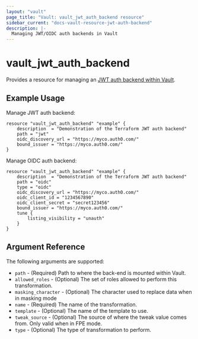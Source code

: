 ```yaml
---
layout: "vault"
page_title: "Vault: vault_jwt_auth_backend resource"
sidebar_current: "docs-vault-resource-jwt-auth-backend"
description: |-
  Managing JWT/OIDC auth backends in Vault
---
```


# vault\_jwt\_auth\_backend

Provides a resource for managing an
[JWT auth backend within Vault](https://www.vaultproject.io/docs/auth/jwt.html).

## Example Usage

Manage JWT auth backend:

```hcl
resource "vault_jwt_auth_backend" "example" {
    description  = "Demonstration of the Terraform JWT auth backend"
    path = "jwt"
    oidc_discovery_url = "https://myco.auth0.com/"
    bound_issuer = "https://myco.auth0.com/"
}
```

Manage OIDC auth backend:

```hcl
resource "vault_jwt_auth_backend" "example" {
    description  = "Demonstration of the Terraform JWT auth backend"
    path = "oidc"
    type = "oidc"
    oidc_discovery_url = "https://myco.auth0.com/"
    oidc_client_id = "1234567890"
    oidc_client_secret = "secret123456"
    bound_issuer = "https://myco.auth0.com/"
    tune {
        listing_visibility = "unauth"
    }
}
```

## Argument Reference

The following arguments are supported:
* `path` - (Required) Path to where the back-end is mounted within Vault.
* `allowed_roles` - (Optional) The set of roles allowed to perform this transformation.
* `masking_character` - (Optional) The character used to replace data when in masking mode
* `name` - (Required) The name of the transformation.
* `template` - (Optional) The name of the template to use.
* `tweak_source` - (Optional) The source of where the tweak value comes from. Only valid when in FPE mode.
* `type` - (Optional) The type of transformation to perform.
